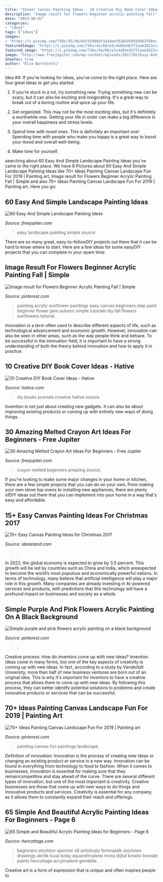 ```yaml
---
title: "Stoner Canvas Painting Ideas - 10 Creative Diy Book Cover Ideas"
description: "Image result for flowers beginner acrylic painting fall"
date: "2023-08-03"
categories:
- "ideas"
tags: ["ideas"]
images:
- "https://i.pinimg.com/736x/55/d0/6d/55d06dfa3a4eef626b45b5939b3708ec.jpg"
featuredImage: "https://i.pinimg.com/736x/4a/6b/e3/4a6be3b7f1aae2623ccc2f2d4f343358.jpg"
featured_image: "https://i.pinimg.com/736x/4a/6b/e3/4a6be3b7f1aae2623ccc2f2d4f343358.jpg"
image: "http://www.freejupiter.com/wp-content/uploads/2017/02/Easy-And-Simple-Landscape-Painting-Ideas-2.jpg"
ShowToc: true
author: "Elza Bartoletti"
---
```



Idea #4:
If you're looking for ideas, you've come to the right place. Here are four great ideas to get you started.
1. If you're stuck in a rut, try something new. Trying something new can be scary, but it can also be exciting and invigorating. It's a great way to break out of a boring routine and spice up your life.

2. Get organized. This may not be the most exciting idea, but it's definitely a worthwhile one. Getting your life in order can make a big difference in your overall happiness and stress levels.

3. Spend time with loved ones. This is definitely an important one! Spending time with people who make you happy is a great way to boost your mood and overall well-being.

4. Make time for yourself.

	

		
searching about 60 Easy And Simple Landscape Painting Ideas you've came to the right place. We have 8 Pictures about 60 Easy And Simple Landscape Painting Ideas like 70+ Ideas Painting Canvas Landscape Fun For 2019 | Painting art, Image result for Flowers Beginner Acrylic Painting Fall | Simple and also 70+ Ideas Painting Canvas Landscape Fun For 2019 | Painting art. Here you go:
		
    
## 60 Easy And Simple Landscape Painting Ideas

<img loading=lazy src="http://www.freejupiter.com/wp-content/uploads/2017/02/Easy-And-Simple-Landscape-Painting-Ideas-2.jpg" onerror="this.onerror=null;this.src='https://tse2.mm.bing.net/th?id=OIP.9imhZZ62WLXS68bXapNywgHaLG&amp;pid=15.1';" alt="60 Easy And Simple Landscape Painting Ideas">

_Source: freejupiter.com_

>easy landscape painting simple source. 

	

There are so many great, easy-to-followDIY projects out there that it can be hard to know where to start. Here are a few ideas for some easyDIY projects that you can complete in your spare time: 

    
## Image Result For Flowers Beginner Acrylic Painting Fall | Simple

<img loading=lazy src="https://i.pinimg.com/736x/18/a9/16/18a91600a254bc8c4f17b834639ba007.jpg" onerror="this.onerror=null;this.src='https://tse1.mm.bing.net/th?id=OIP.LsjfLGoYgqjsNXDOyMApbQAAAA&amp;pid=15.1';" alt="Image result for Flowers Beginner Acrylic Painting Fall | Simple">

_Source: pinterest.com_

>painting acrylic sunflower paintings easy canvas beginners step paint beginner flower jane autumn simple tutorials diy fall flowers sunflowers tutorial. 

	

Innovation is a term often used to describe different aspects of life, such as technological advancement and economic growth. However, innovation can also be seen in other areas, such as the way people think and behave. To be successful in the innovation field, it is important to have a strong understanding of both the theory behind innovation and how to apply it in practice.

    
## 10 Creative DIY Book Cover Ideas - Hative

<img loading=lazy src="https://hative.com/wp-content/uploads/2014/09/diy-book-cover-ideas/4-old-books-make-great-journals.jpg" onerror="this.onerror=null;this.src='https://tse3.mm.bing.net/th?id=OIP.eWOE_esJZnOiewwDMmULugHaJ4&amp;pid=15.1';" alt="10 Creative DIY Book Cover Ideas - Hative">

_Source: hative.com_

>diy books journals creative hative source. 

	

Invention is not just about creating new gadgets. It can also be about improving existing products or coming up with entirely new ways of doing things.

    
## 30 Amazing Melted Crayon Art Ideas For Beginners - Free Jupiter

<img loading=lazy src="http://www.freejupiter.com/wp-content/uploads/2019/06/Amazing-Melted-Crayon-Art-Ideas-For-Beginners-5-1.jpg" onerror="this.onerror=null;this.src='https://tse2.mm.bing.net/th?id=OIP.NvqlOC5aqRWegrY_QGP63QHaJ4&amp;pid=15.1';" alt="30 Amazing Melted Crayon Art Ideas For Beginners - Free Jupiter">

_Source: freejupiter.com_

>crayon melted beginners amazing source. 

	

If you're looking to make some major changes in your home or kitchen, there are a few simple projects that you can do on your own. From making your own stove top ovens to installing new appliances, there are plenty ofDIY ideas out there that you can implement into your home in a way that's easy and affordable.

    
## 15+ Easy Canvas Painting Ideas For Christmas 2017

<img loading=lazy src="https://ideastand.com/wp-content/uploads/2016/10/canvas-paintings/9-canvas-paintings-for-christmas.jpg" onerror="this.onerror=null;this.src='https://tse4.mm.bing.net/th?id=OIP.uSiBswElnbKPipNR7xydTAHaPU&amp;pid=15.1';" alt="15+ Easy Canvas Painting Ideas for Christmas 2017">

_Source: ideastand.com_

>. 

	

In 2022, the global economy is expected to grow by 3.5 percent. This growth will be led by countries such as China and India, which areexpected to become the world’s most populous and economically powerful nations. In terms of technology, many believe that artificial intelligence will play a major role in this growth. Many companies are already investing in AI-powered services and products, with predictions that this technology will have a profound impact on businesses and society as a whole.

    
## Simple Purple And Pink Flowers Acrylic Painting On A Black Background

<img loading=lazy src="https://i.pinimg.com/736x/4a/6b/e3/4a6be3b7f1aae2623ccc2f2d4f343358.jpg" onerror="this.onerror=null;this.src='https://tse4.mm.bing.net/th?id=OIP.CGG4p0HxH_e_P-cukvtdhQHaJ8&amp;pid=15.1';" alt="Simple purple and pink flowers acrylic painting on a black background">

_Source: pinterest.com_

>. 

	

Creative process: How do inventors come up with new ideas?
Invention ideas come in many forms, but one of the key aspects of creativity is coming up with new ideas. In fact, according to a study by Vanderbilt University, more than half of new business ventures are born out of an original idea. This is why it's important for inventors to have a creative process that allows them to come up with new ideas. By following this process, they can better identify potential solutions to problems and create innovative products or services that can be successful.

    
## 70+ Ideas Painting Canvas Landscape Fun For 2019 | Painting Art

<img loading=lazy src="https://i.pinimg.com/736x/55/d0/6d/55d06dfa3a4eef626b45b5939b3708ec.jpg" onerror="this.onerror=null;this.src='https://tse3.mm.bing.net/th?id=OIP.gq4WBDOwZ2R9TfWHPkp10QAAAA&amp;pid=15.1';" alt="70+ Ideas Painting Canvas Landscape Fun For 2019 | Painting art">

_Source: pinterest.com_

>painting canvas fun paintings landscape. 

	

Definition of innovation:
Innovation is the process of creating new ideas or changing an existing product or service in a new way. Innovation can be found in everything from technology to food to fashion. When it comes to businesses, innovation is essential for making sure that they remaincompetitive and stay ahead of the curve. There are several different types of innovation, but one of the most important is creativity. Creative businesses are those that come up with new ways to do things and innovative products and services. Creativity is essential for any company, as it allows them to constantly expand their reach and offerings.

    
## 65 Simple And Beautiful Acrylic Painting Ideas For Beginners - Page 6

<img loading=lazy src="https://www.hercottage.com/wp-content/uploads/2020/03/Simple-and-Beautiful-Acrylic-Painting-Ideas-for-Beginners-67.jpg" onerror="this.onerror=null;this.src='https://tse1.mm.bing.net/th?id=OIP.QUmN0a2lF_FWsb9JfQ1GbgHaJ4&amp;pid=15.1';" alt="65 Simple and Beautiful Acrylic Painting Ideas for Beginners - Page 6">

_Source: hercottage.com_

>beginners stockton spencer x8 artisticaly feminatalk zeichnen drawings akrilik tuval kolay aquarellmalerei mixta dijital kreativ boreale paints hercottage acrylmalerei gemälde. 

	

Creative art is a form of expression that is unique and often inspires people to

